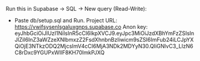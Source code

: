 Run this in Supabase → SQL → New query (Read-Write):
- Paste db/setup.sql and Run.
Project URL: https://vwifsysenlsgaluxgnps.supabase.co
Anon key: eyJhbGciOiJIUzI1NiIsInR5cCI6IkpXVCJ9.eyJpc3MiOiJzdXBhYmFzZSIsInJlZiI6InZ3aWZzeXNlbmxzZ2FsdXhnbnBzIiwicm9sZSI6ImFub24iLCJpYXQiOjE3NTkzODQ2MjcsImV4cCI6MjA3NDk2MDYyN30.QIiGNlvC3_LIzN6C8rDxc9YGUPxWIlF8KH70ImkPJXQ
